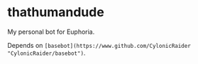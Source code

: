 # thathumandude
My personal bot for Euphoria.

Depends on `[basebot](https://www.github.com/CylonicRaider "CylonicRaider/basebot")`.
